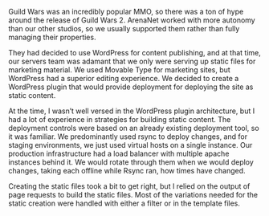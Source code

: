 Guild Wars was an incredibly popular MMO, so there was a ton of hype around the release of Guild Wars 2. ArenaNet worked with more autonomy than our other studios, so we usually supported them rather than fully managing their properties. 

They had decided to use WordPress for content publishing, and at that time, our servers team was adamant that we only were serving up static files for marketing material. We used Movable Type for marketing sites, but WordPress had a superior editing experience. We decided to create a WordPress plugin that would provide deployment for deploying the site as static content. 

At the time, I wasn’t well versed in the WordPress plugin architecture, but I had a lot of experience in strategies for building static content. The deployment controls were based on an already existing deployment tool, so it was familiar. We predominantly used rsync to deploy changes, and for staging environments, we just used virtual hosts on a single instance. Our production infrastructure had a load balancer with multiple apache instances behind it. We would rotate through them when we would deploy changes, taking each offline while Rsync ran, how times have changed.

Creating the static files took a bit to get right, but I relied on the output of page requests to build the static files. Most of the variations needed for the static creation were handled with either a filter or in the template files.
